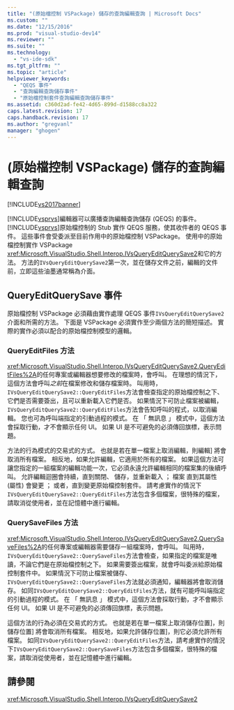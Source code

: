```yaml
---
title: "(原始檔控制 VSPackage) 儲存的查詢編輯查詢 | Microsoft Docs"
ms.custom: ""
ms.date: "12/15/2016"
ms.prod: "visual-studio-dev14"
ms.reviewer: ""
ms.suite: ""
ms.technology: 
  - "vs-ide-sdk"
ms.tgt_pltfrm: ""
ms.topic: "article"
helpviewer_keywords: 
  - "QEQS 事件"
  - "查詢編輯查詢儲存事件"
  - "原始檔控制套件查詢編輯查詢儲存事件"
ms.assetid: c360d2ad-fe42-4d65-899d-d1588cc8a322
caps.latest.revision: 17
caps.handback.revision: 17
ms.author: "gregvanl"
manager: "ghogen"
---
```

# (原始檔控制 VSPackage) 儲存的查詢編輯查詢
[!INCLUDE[vs2017banner](../../code-quality/includes/vs2017banner.md)]

[!INCLUDE[vsprvs](../../code-quality/includes/vsprvs_md.md)]編輯器可以廣播查詢編輯查詢儲存 \(QEQS\) 的事件。  [!INCLUDE[vsprvs](../../code-quality/includes/vsprvs_md.md)]原始檔控制的 Stub 實作 QEQS 服務，使其收件者的 QEQS 事件。  這些事件會受委派至目前作用中的原始檔控制 VSPackage。  使用中的原始檔控制實作 VSPackage <xref:Microsoft.VisualStudio.Shell.Interop.IVsQueryEditQuerySave2>和它的方法。  方法的`IVsQueryEditQuerySave2`第一次，並在儲存文件之前，編輯的文件前，立即這些油墨通常稱為介面。  
  
## QueryEditQuerySave 事件  
 原始檔控制 VSPackage 必須藉由實作處理 QEQS 事件`IVsQueryEditQuerySave2`介面和所需的方法。  下面是 VSPackage 必須實作至少兩個方法的簡短描述。  實際的實作必須以配合的原始檔控制模型的邏輯。  
  
### QueryEditFiles 方法  
 <xref:Microsoft.VisualStudio.Shell.Interop.IVsQueryEditQuerySave2.QueryEditFiles%2A>的任何專案或編輯器想要修改的檔案時，會呼叫。  在理想的情況下，這個方法會呼叫*之前*在檔案修改和儲存檔案時。  叫用時， `IVsQueryEditQuerySave2::QueryEditFiles`方法會檢查指定的原始檔控制之下、 它們是否需要簽出，且可以重新載入它們是否。  如果情況下可防止檔案被編輯， `IVsQueryEditQuerySave2::QueryEditFiles`方法會告知呼叫的程式，以取消編輯。  您也可為呼叫端指定的引動過程的模式。  在 「 無訊息 」 模式中，這個方法會採取行動，才不會顯示任何 UI。  如果 UI 是不可避免的必須傳回旗標，表示問題。  
  
 方法的行為模式的交易式的方式。 也就是若在單一檔案上取消編輯，則編輯\] 將會取消所有檔案。  相反地，如果允許編輯，它適用於所有的檔案。  如果這個方法可讓您指定的一組檔案的編輯功能一次，它必須永遠允許編輯相同的檔案集的後續呼叫。  允許編輯迴圈會持續，直到關閉、 儲存，並重新載入 ； 檔案 直到其屬性 \(屬性\) 會變更 ； 或者，直到變更原始檔控制套件。  請考慮實作的情況下`IVsQueryEditQuerySave2::QueryEditFiles`方法包含多個檔案，很特殊的檔案，請取消從使用者，並在記憶體中進行編輯。  
  
### QuerySaveFiles 方法  
 <xref:Microsoft.VisualStudio.Shell.Interop.IVsQueryEditQuerySave2.QuerySaveFiles%2A>的任何專案或編輯器需要儲存一組檔案時，會呼叫。  叫用時， `IVsQueryEditQuerySave2::QuerySaveFiles`方法會檢查，如果指定的檔案是唯讀，不論它們是在原始檔控制之下。  如果需要簽出檔案，就會呼叫委派給原始檔控制套件中。  如果情況下可防止檔案被儲存、 `IVsQueryEditQuerySave2::QuerySaveFiles`方法就必須通知，編輯器將會取消儲存。  如同`IVsQueryEditQuerySave2::QueryEditFiles`方法，就有可能呼叫端指定的引動過程的模式。  在 「 無訊息 」 模式中，這個方法會採取行動，才不會顯示任何 UI。  如果 UI 是不可避免的必須傳回旗標，表示問題。  
  
 這個方法的行為必須在交易式的方式。 也就是若在單一檔案上取消儲存位置\]，則儲存位置\] 將會取消所有檔案。  相反地，如果允許儲存位置\]，則它必須允許所有檔案。  如同`IVsQueryEditQuerySave2::QueryEditFiles`方法，請考慮實作的情況下`IVsQueryEditQuerySave2::QuerySaveFiles`方法包含多個檔案，很特殊的檔案，請取消從使用者，並在記憶體中進行編輯。  
  
## 請參閱  
 <xref:Microsoft.VisualStudio.Shell.Interop.IVsQueryEditQuerySave2>